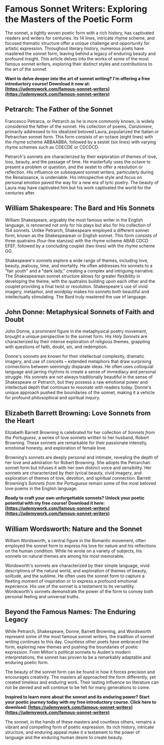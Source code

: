 # Famous Sonnet Writers: Exploring the Masters of the Poetic Form

The sonnet, a tightly woven poetic form with a rich history, has captivated readers and writers for centuries. Its 14 lines, intricate rhyme scheme, and focused thematic structure offer a unique challenge and opportunity for artistic expression. Throughout literary history, numerous poets have mastered the sonnet form, leaving behind a legacy of enduring beauty and profound insight. This article delves into the works of some of the most famous sonnet writers, exploring their distinct styles and contributions to the art of the sonnet.

**Want to delve deeper into the art of sonnet writing? I'm offering a free introductory course! Download it now at: [https://udemywork.com/famous-sonnet-writers](https://udemywork.com/famous-sonnet-writers)**

## Petrarch: The Father of the Sonnet

Francesco Petrarca, or Petrarch as he is more commonly known, is widely considered the father of the sonnet. His collection of poems, *Canzoniere*, primarily addressed to his idealized beloved Laura, popularized the Italian or Petrarchan sonnet form. This form consists of an octave (eight lines) with the rhyme scheme ABBAABBA, followed by a sestet (six lines) with varying rhyme schemes such as CDECDE or CDCDCD.

Petrarch's sonnets are characterized by their exploration of themes of love, loss, beauty, and the passage of time. He masterfully uses the octave to present a problem or question, and the sestet to offer a resolution or reflection. His influence on subsequent sonnet writers, particularly during the Renaissance, is undeniable.  His introspective style and focus on personal emotion paved the way for a new era of lyric poetry. The beauty of Laura may have captivated him but his work captivated the world for the centuries after.

## William Shakespeare: The Bard and His Sonnets

William Shakespeare, arguably the most famous writer in the English language, is renowned not only for his plays but also for his collection of 154 sonnets. Unlike Petrarch, Shakespeare employed a different sonnet form, known as the Shakespearean or English sonnet. This form consists of three quatrains (four-line stanzas) with the rhyme scheme ABAB CDCD EFEF, followed by a concluding couplet (two lines) with the rhyme scheme GG.

Shakespeare's sonnets explore a wide range of themes, including love, beauty, jealousy, time, and mortality. He often addresses his sonnets to a "fair youth" and a "dark lady," creating a complex and intriguing narrative. The Shakespearean sonnet structure allows for greater flexibility in developing the theme, with the quatrains building upon each other and the couplet providing a final twist or resolution. Shakespeare's use of vivid imagery, metaphor, and wordplay makes his sonnets both beautiful and intellectually stimulating. The Bard truly mastered the use of language.

## John Donne: Metaphysical Sonnets of Faith and Doubt

John Donne, a prominent figure in the metaphysical poetry movement, brought a unique perspective to the sonnet form. His *Holy Sonnets* are characterized by their intense exploration of religious themes, grappling with questions of faith, doubt, sin, and redemption.

Donne's sonnets are known for their intellectual complexity, dramatic imagery, and use of conceits – extended metaphors that draw surprising connections between seemingly disparate ideas. He often uses colloquial language and jarring rhythms to create a sense of immediacy and personal struggle.  His sonnets are not always traditionally beautiful in the sense of Shakespeare or Petrarch, but they possess a raw emotional power and intellectual depth that continues to resonate with readers today. Donne's unique approach pushed the boundaries of the sonnet, making it a vehicle for profound philosophical and spiritual inquiry.

## Elizabeth Barrett Browning: Love Sonnets from the Heart

Elizabeth Barrett Browning is celebrated for her collection of *Sonnets from the Portuguese*, a series of love sonnets written to her husband, Robert Browning. These sonnets are remarkable for their passionate intensity, emotional honesty, and exploration of female love.

Browning’s sonnets are deeply personal and intimate, revealing the depth of her love and admiration for Robert Browning. She adopts the Petrarchan sonnet form but infuses it with her own distinct voice and sensibility. Her sonnets are characterized by their lyrical beauty, vivid imagery, and exploration of themes of love, devotion, and spiritual connection. Barrett Browning’s *Sonnets from the Portuguese* remain some of the most beloved love poems in the English language.

**Ready to craft your own unforgettable sonnets? Unlock your poetic potential with my free course! Download it here: [https://udemywork.com/famous-sonnet-writers](https://udemywork.com/famous-sonnet-writers)**

## William Wordsworth: Nature and the Sonnet

William Wordsworth, a central figure in the Romantic movement, often employed the sonnet form to express his love for nature and his reflections on the human condition. While he wrote on a variety of subjects, his sonnets on natural themes are among his most memorable.

Wordsworth's sonnets are characterized by their simple language, vivid descriptions of the natural world, and exploration of themes of beauty, solitude, and the sublime. He often uses the sonnet form to capture a fleeting moment of inspiration or to express a profound emotional experience. His use of the sonnet is a testament to its versatility.  Wordsworth's sonnets demonstrate the power of the form to convey both personal feeling and universal truths.

## Beyond the Famous Names: The Enduring Legacy

While Petrarch, Shakespeare, Donne, Barrett Browning, and Wordsworth represent some of the most famous sonnet writers, the tradition of sonnet writing continues to this day. Countless other poets have embraced the form, exploring new themes and pushing the boundaries of poetic expression. From Milton's political sonnets to Auden's modern interpretations, the sonnet has proven to be a remarkably adaptable and enduring poetic form.

The beauty of the sonnet form can be found in how it forces precision and encourages creativity. The masters all approached the form differently, yet created timeless and enduring work. Their lasting influence on literature can not be denied and will continue to be felt for many generations to come.

**Inspired to learn more about the sonnet and its enduring power? Start your poetic journey today with my free introductory course.  Click here to download: [https://udemywork.com/famous-sonnet-writers](https://udemywork.com/famous-sonnet-writers)**

The sonnet, in the hands of these masters and countless others, remains a vibrant and compelling form of poetic expression. Its rich history, intricate structure, and enduring appeal make it a testament to the power of language and the enduring human desire to create beauty.
